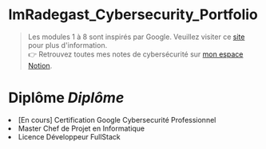 # ImRadegast_Cybersecurity_Portfolio
<blockquote>
Les modules 1 à 8 sont inspirés par Google.  
Veuillez visiter ce <a href="https://www.coursera.org/professional-certificates/google-cybersecurity">site</a> pour plus d'information.  <br>
👉 Retrouvez toutes mes notes de cybersécurité sur <a href="https://scientific-deal-c02.notion.site/Cybersecurit-1e8cd090b1e8807ea325c9e844c159ec?pvs=143">mon espace Notion</a>.
</blockquote>

# Diplôme <em>Diplôme </em>
<li> [En cours] Certification Google Cybersecurité Professionnel </li>
<li> Master Chef de Projet en Informatique </li>
<li> Licence Développeur FullStack </li>
